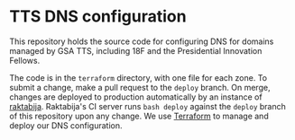 # TTS DNS configuration

This repository holds the source code for configuring DNS for domains managed by GSA TTS, including 18F and the Presidential Innovation Fellows.

The code is in the `terraform` directory, with one file for each zone. To submit a change, make a pull request to the `deploy` branch. On merge, changes are deployed to production automatically by an instance of [raktabija](https://github.com/18F/). Raktabija's CI server runs `bash deploy` against the `deploy` branch of this repository upon any change. We use [Terraform](https://www.terraform.io/) to manage and deploy our DNS configuration.
